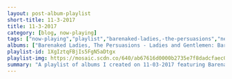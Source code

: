 ```yaml
---
layout: post-album-playlist
short-title: 11-3-2017
title: 11-3-2017
category: [blog, now-playing]
tags: ["now-playing","playlist","barenaked-ladies,-the-persuasions","neil-young","the-national","lcd-soundsystem","jackson-browne","the-pains-of-being-pure-at-heart","the-pains-of-being-pure-at-heart","peter,-paul-and-mary","peter,-paul-and-mary","peter,-paul-and-mary"]
albums: ["Barenaked Ladies, The Persuasions - Ladies and Gentlemen: Barenaked Ladies & the Persuasions","Neil Young - Hitchhiker","The National - Sleep Well Beast","LCD Soundsystem - american dream","Jackson Browne - For Everyman","The Pains Of Being Pure At Heart - Belong","The Pains Of Being Pure At Heart - The Echo of Pleasure","Peter, Paul and Mary - Peter, Paul and Mary Album","Peter, Paul and Mary - Album 1700","Peter, Paul and Mary - Peter, Paul and Mommy"]
playlist-id: 1XgIztqFBjIs5FgN5aDtgx
playlist-img: https://mosaic.scdn.co/640/ab67616d0000b2735e7f8dadcfaec013579f07feab67616d0000b2738c633437a6f2808ce9e4f012ab67616d0000b273945696d01c650eeade335ac9ab67616d0000b273f91818b4265cf33bc3129b3e
summary: "A playlist of albums I created on 11-03-2017 featuring Barenaked Ladies, The Persuasions, Neil Young, The National, LCD Soundsystem, Jackson Browne, The Pains Of Being Pure At Heart, The Pains Of Being Pure At Heart, Peter, Paul and Mary, Peter, Paul and Mary, and Peter, Paul and Mary"
---
```

